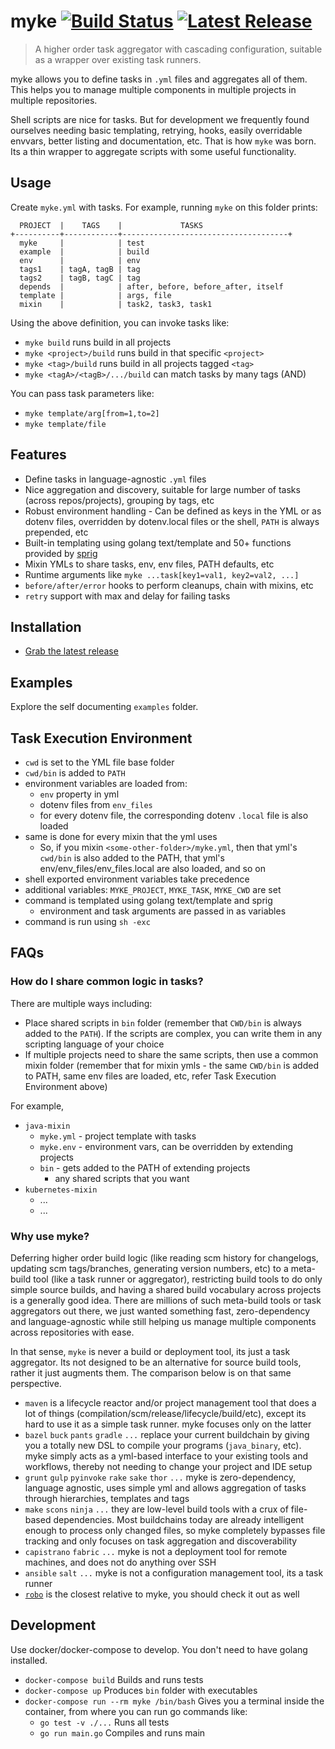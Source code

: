 # myke [![Build Status](https://travis-ci.org/goeuro/myke.svg?branch=travis-ci)](https://travis-ci.org/goeuro/myke) [![Latest Release](https://img.shields.io/github/tag/goeuro/myke.svg)](https://github.com/goeuro/myke/releases/latest)

> A higher order task aggregator with cascading configuration, suitable as a wrapper over existing task runners.

myke allows you to define tasks in `.yml` files and aggregates all of them. This helps you to manage multiple components in multiple projects in multiple repositories.

Shell scripts are nice for tasks. But for development we frequently found ourselves needing basic templating, retrying, hooks, easily overridable envvars, better listing and documentation, etc. That is how `myke` was born. Its a thin wrapper to aggregate scripts with some useful functionality.

## Usage

Create `myke.yml` with tasks. For example, running `myke` on this folder prints:

```
  PROJECT  |    TAGS    |             TASKS
+----------+------------+-------------------------------------+
  myke     |            | test
  example  |            | build
  env      |            | env
  tags1    | tagA, tagB | tag
  tags2    | tagB, tagC | tag
  depends  |            | after, before, before_after, itself
  template |            | args, file
  mixin    |            | task2, task3, task1
```

Using the above definition, you can invoke tasks like:

* `myke build` runs build in all projects
* `myke <project>/build` runs build in that specific `<project>`
* `myke <tag>/build` runs build in all projects tagged `<tag>`
* `myke <tagA>/<tagB>/.../build` can match tasks by many tags (AND)

You can pass task parameters like:

* `myke template/arg[from=1,to=2]`
* `myke template/file`

## Features

* Define tasks in language-agnostic `.yml` files
* Nice aggregation and discovery, suitable for large number of tasks (across repos/projects), grouping by tags, etc
* Robust environment handling - Can be defined as keys in the YML or as dotenv files, overridden by dotenv.local files or the shell, `PATH` is always prepended, etc
* Built-in templating using golang text/template and 50+ functions provided by [sprig](https://github.com/Masterminds/sprig)
* Mixin YMLs to share tasks, env, env files, PATH defaults, etc
* Runtime arguments like `myke ...task[key1=val1, key2=val2, ...]`
* `before/after/error` hooks to perform cleanups, chain with mixins, etc
* `retry` support with max and delay for failing tasks

## Installation

* [Grab the latest release](https://github.com/goeuro/myke/releases/latest)

## Examples

Explore the self documenting `examples` folder.

## Task Execution Environment

* `cwd` is set to the YML file base folder
* `cwd/bin` is added to `PATH`
* environment variables are loaded from:
  * `env` property in yml
  * dotenv files from `env_files`
  * for every dotenv file, the corresponding dotenv `.local` file is also loaded
* same is done for every mixin that the yml uses
  * So, if you mixin `<some-other-folder>/myke.yml`, then that yml's `cwd/bin` is also added to the PATH, that yml's env/env_files/env_files.local are also loaded, and so on
* shell exported environment variables take precedence
* additional variables: `MYKE_PROJECT`, `MYKE_TASK`, `MYKE_CWD` are set
* command is templated using golang text/template and sprig
  * environment and task arguments are passed in as variables
* command is run using `sh -exc`

## FAQs

### How do I share common logic in tasks?

There are multiple ways including:

* Place shared scripts in `bin` folder (remember that `CWD/bin` is always added to the `PATH`). If the scripts are complex, you can write them in any scripting language of your choice
* If multiple projects need to share the same scripts, then use a common mixin folder (remember that for mixin ymls - the same `CWD/bin` is added to PATH, same env files are loaded, etc, refer Task Execution Environment above)

For example,

* `java-mixin`
  * `myke.yml` - project template with tasks
  * `myke.env` - environment vars, can be overridden by extending projects
  * `bin` - gets added to the PATH of extending projects
    * any shared scripts that you want
* `kubernetes-mixin`
  * ...
  * ...

### Why use myke?

Deferring higher order build logic (like reading scm history for changelogs, updating scm tags/branches, generating version numbers, etc) to a meta-build tool (like a task runner or aggregator), restricting build tools to do only simple source builds, and having a shared build vocabulary across projects is a generally good idea. There are millions of such meta-build tools or task aggregators out there, we just wanted something fast, zero-dependency and language-agnostic while still helping us manage multiple components across repositories with ease.

In that sense, `myke` is never a build or deployment tool, its just a task aggregator. Its not designed to be an alternative for source build tools, rather it just augments them. The comparison below is on that same perspective.

* `maven` is a lifecycle reactor and/or project management tool that does a lot of things (compilation/scm/release/lifecycle/build/etc), except its hard to use it as a simple task runner. myke focuses only on the latter
* `bazel` `buck` `pants` `gradle` `...` replace your current buildchain by giving you a totally new DSL to compile your programs (`java_binary`, etc). myke simply acts as a yml-based interface to your existing tools and workflows, thereby not needing to change your project and IDE setup
* `grunt` `gulp` `pyinvoke` `rake` `sake` `thor` `...` myke is zero-dependency, language agnostic, uses simple yml and allows aggregation of tasks through hierarchies, templates and tags
* `make` `scons` `ninja` `...` they are low-level build tools with a crux of file-based dependencies. Most buildchains today are already intelligent enough to process only changed files, so myke completely bypasses file tracking and only focuses on task aggregation and discoverability
* `capistrano` `fabric` `...` myke is not a deployment tool for remote machines, and does not do anything over SSH
* `ansible` `salt` `...` myke is not a configuration management tool, its a task runner
* [`robo`](https://github.com/tj/robo) is the closest relative to myke, you should check it out as well

## Development

Use docker/docker-compose to develop. You don't need to have golang installed.

* `docker-compose build` Builds and runs tests
* `docker-compose up` Produces `bin` folder with executables
* `docker-compose run --rm myke /bin/bash` Gives you a terminal inside the container, from where you can run go commands like:
  * `go test -v ./...` Runs all tests
  * `go run main.go` Compiles and runs main
